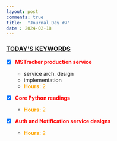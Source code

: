 ```yaml
---
layout: post
comments: true
title:  "Journal Day #7"
date : 2024-02-18
---
```



<h3 style = "text-decoration : underline;"> TODAY'S KEYWORDS </h3>

* [X] <span style="color: red;">**MSTracker production service**</span>
  - service arch. design
  - implementation
  - <span style="color: orange;">**Hours:** 2</span>

* [X] <span style="color: red;">**Core Python readings**</span>

  - <span style="color: orange;">**Hours:** 2</span>


* [X] <span style="color: red;">**Auth and Notification service designs**</span>

  - <span style="color: orange;">**Hours:** 2</span>
  




